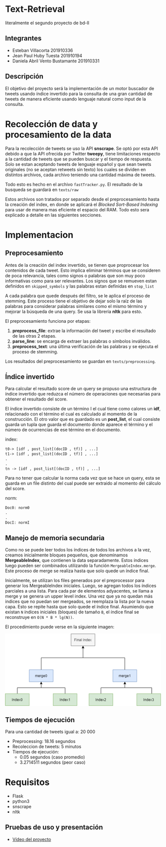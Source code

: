 # Text-Retrieval
literalmente el segundo proyecto de bd-II
## Integrantes

- Esteban Villacorta  201910336
- Jean Paul Huby Tuesta 201910194
- Daniela Abril Vento Bustamante 201910331

## Descripción

El objetivo del proyecto será la implementación de un motor buscador de tweets usando índice invertido para la consulta de una gran cantidad de tweets de manera eficiente usando lenguaje natural como input de la consulta. 


# Recolección de data y procesamiento de la data

Para la recolección de tweets se uso la API **snscrape**. Se optó por esta API debido a que la API ofrecida por Twitter **tweepy**, tiene limitaciones respecto a la cantidad de tweets que se pueden buscar y el tiempo de respuesta. Solo se estan aceptando tweets de lenguaje español y que sean tweets originales (no se aceptan retweets sin texto) los cuales se dividen en distintos archivos, cada archivo teniendo una cantidad máxima de tweets.

Todo esto es hecho en el archivo `fastTracker.py`. El resultado de la busqueda se guardará en `texts/raw`

Estos archivos son tratados por separado desde el preprocesamiento hasta la creación del index, en donde se aplicará el *Blocked Sort-Based Indexing* para usar de manera mas eficiente el espacio del RAM. Todo esto sera explicado a detalle en las siguientes secciones. 

# Implementacion

## Preprocesamiento

Antes de la creación del index invertido, se tienen que proprocesar los contenidos de cada tweet. Esto implica eliminar términos que se consideren de poca relevancia, tales como signos o palabras que son muy poco informativas como para ser relevantes. Los signos que se remueven estan definidos en `skipped_symbols` y las palabras estan definidas en `stop_list`

A cada palabra que quede después del filtro, se le aplica el proceso de stemming. Este proceso tiene el objetivo de dejar solo la raíz de las palabras para considerar palabras similares como el mismo término y mejorar la búsqueda de una query. Se usa la librería **nltk** para esto.

El preprocesamiento funciona por etapas:
1) **preprocess_file**: extrae la información del tweet y escribe el resultado de las otras 2 etapas.
2) **parse_line**:  se encarga de extraer las palabras o símbolos inválidos.
3) **preprocess_text**: una última verificación de las palabras y se ejecuta el proceso de stemming.

Los resultados del preprocesamiento se guardan en `texts/preprocessing`.

## Índice invertido

Para calcular el resultado score de un query se propuso una estructura de índice invertido que reduzca el número de operaciones que necesarias para obtener el resultado del score.

El índice invertido consiste de un término I el cual tiene como calores un **idf**, relacionado con el término el cual es calculado al momento de la construcción. El otro valor que es guardado es un **post_list**, el cual consiste guarda un tupla que guarda el documento donde aparece el término y el número de ocurrencias de ese término en el documento. 

index:
```
t0-> [idf , post_list[(docID , tf)] , ...]
t1-> [idf , post_list[(docID , tf)] , ...]
.
.
tn -> [idf , post_list[(docID , tf)] , ...]
```
Para no tener que calcular la norma cada vez que se hace un query, esta se guarda en un file distinto del cual puede ser extraido al momento del cálculo del score.

norm:
```
Doc0: norm0
.
.
DocI: normI
```


## Manejo de memoria secundaria

Como no se puede leer todos los índices de todos los archivos a la vez, creamos inicialmente bloques pequeños, que denominamos **MergeableIndex**, que contienen la data separadamente. Estos índices luego pueden ser combinados utilizando la función `MergeableIndex.merge`. Este proceso de merge se realiza hasta que solo quede un índice final. 

Inicialmente, se utilizan los files generados por el preprocessor para generar los MergeableIndex iniciales. Luego, se agregan todos los índices parciales a una lista. Para cada par de elementos adyacentes, se llama a merge y se genera un upper level index. Una vez que ya no quedan más indices que no puedan ser mergeados, se reemplaza la lista por la nueva capa. Esto se repite hasta que solo quede el índice final. Asumiendo que existan `N` índices iniciales (bloques) de tamaño `B`, el índice final se reconstruye en `O(N * B * lg(N))`.

El procedimiento puede verse en la siguiente imagen:

![alt text](https://github.com/jeanpaulHT/Text-Retrieval/blob/main/bd-diagram.png)


## Tiempos de ejecución
Para una cantidad de tweets igual a:  20 000

- Preprocessing: 18.16 segundos
- Recoleccion de tweets: 5 minutos
- Tiempos de ejecución:
    - 0.05 segundos (caso promedio)
    - 3.2714511 segundos (peor caso)



# Requisitos

- Flask 
- python3
- snscrape
- nltk

## Pruebas de uso y presentación

- [Vídeo del proyecto](https://drive.google.com/drive/folders/1vCWJYOEFpJduP1AZBpRjJouA5BNZIWBy?usp=sharing)

